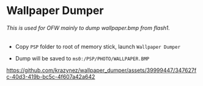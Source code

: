 # Wallpaper Dumper

###### This is used for OFW mainly to dump wallpaper.bmp from flash1.

* Copy `PSP` folder to root of memory stick, launch `Wallpaper Dumper`

* Dump will be saved to `ms0:/PSP/PHOTO/WALLPAPER.BMP`


https://github.com/krazynez/wallpaper_dumper/assets/39999447/347627fc-40d3-419b-bc5c-4f607a42a642

